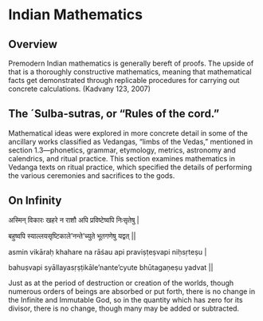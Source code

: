 # Indian Mathematics

## Overview

Premodern Indian mathematics is generally bereft of proofs. The upside of that is a thoroughly constructive mathematics, meaning that mathematical facts get demonstrated through replicable procedures for carrying out concrete calculations. \(Kadvany 123, 2007\)

## The ´Sulba-sutras, or “Rules of the cord.”

Mathematical ideas were explored in more concrete detail in some of the ancillary works classified as Vedangas, “limbs of the Vedas,” mentioned in section 1.3—phonetics, grammar, etymology, metrics, astronomy and calendrics, and ritual practice. This section examines mathematics in Vedanga texts on ritual practice, which specified the details of performing the various ceremonies and sacrifices to the gods.

## On Infinity

अस्मिन् विकारः खहरे न राशौ अपि प्रविष्टेष्वपि निःसृतेषु \| 

बहुष्वपि स्याल्लयसृष्टिकाले’नन्ते’च्युते भूतगणेषु यद्वत् \|\| 

asmin vikāraḥ khahare na rāśau api praviṣṭeṣvapi niḥsṛteṣu \| 

bahuṣvapi syāllayasṛṣṭikāle’nante’cyute bhūtagaṇeṣu yadvat \|\| 

Just as at the period of destruction or creation of the worlds, though numerous orders of beings are absorbed or put forth, there is no change in the Infinite and Immutable God, so in the quantity which has zero for its divisor, there is no change, though many may be added or subtracted.

